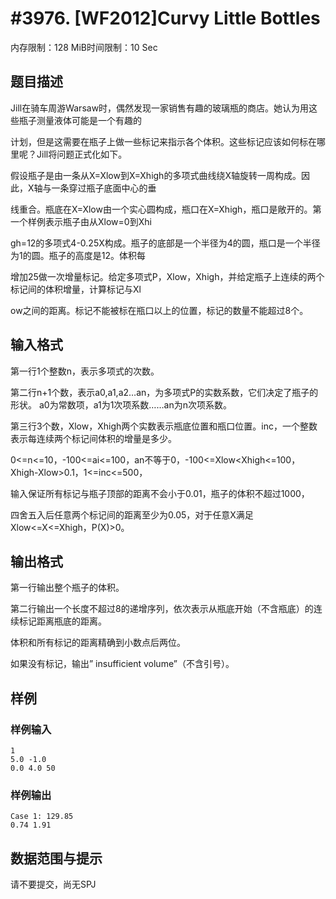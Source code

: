 # #3976. [WF2012]Curvy Little Bottles

内存限制：128 MiB时间限制：10 Sec

## 题目描述

Jill在骑车周游Warsaw时，偶然发现一家销售有趣的玻璃瓶的商店。她认为用这些瓶子测量液体可能是一个有趣的

计划，但是这需要在瓶子上做一些标记来指示各个体积。这些标记应该如何标在哪里呢？Jill将问题正式化如下。

假设瓶子是由一条从X=Xlow到X=Xhigh的多项式曲线绕X轴旋转一周构成。因此，X轴与一条穿过瓶子底面中心的垂

线重合。瓶底在X=Xlow由一个实心圆构成，瓶口在X=Xhigh，瓶口是敞开的。第一个样例表示瓶子由从Xlow=0到Xhi

gh=12的多项式4-0.25X构成。瓶子的底部是一个半径为4的圆，瓶口是一个半径为1的圆。瓶子的高度是12。体积每

增加25做一次增量标记。给定多项式P，Xlow，Xhigh，并给定瓶子上连续的两个标记间的体积增量，计算标记与Xl

ow之间的距离。标记不能被标在瓶口以上的位置，标记的数量不能超过8个。

## 输入格式

第一行1个整数n，表示多项式的次数。

第二行n+1个数，表示a0,a1,a2&hellip;an，为多项式P的实数系数，它们决定了瓶子的形状。 a0为常数项，a1为1次项系数&hellip;&hellip;an为n次项系数。

第三行3个数，Xlow，Xhigh两个实数表示瓶底位置和瓶口位置。inc，一个整数表示每连续两个标记间体积的增量是多少。

0<=n<=10，-100<=ai<=100，an不等于0，-100<=Xlow<Xhigh<=100，Xhigh-Xlow>0.1，1<=inc<=500，

输入保证所有标记与瓶子顶部的距离不会小于0.01，瓶子的体积不超过1000，

四舍五入后任意两个标记间的距离至少为0.05，对于任意X满足Xlow<=X<=Xhigh，P(X)>0。

## 输出格式

第一行输出整个瓶子的体积。

第二行输出一个长度不超过8的递增序列，依次表示从瓶底开始（不含瓶底）的连续标记距离瓶底的距离。

体积和所有标记的距离精确到小数点后两位。

如果没有标记，输出&rdquo; insufficient volume&rdquo;（不含引号）。

## 样例

### 样例输入

    
    1
    5.0 -1.0
    0.0 4.0 50
    

### 样例输出

    
    Case 1: 129.85
    0.74 1.91
    

## 数据范围与提示

请不要提交，尚无SPJ
